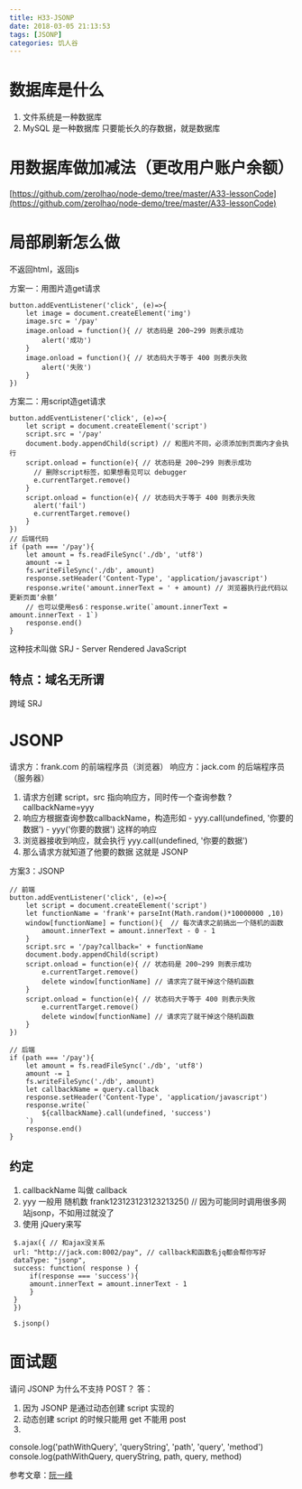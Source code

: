 ```yaml
---
title: H33-JSONP
date: 2018-03-05 21:13:53
tags: [JSONP]
categories: 饥人谷
---
```

# 数据库是什么
1. 文件系统是一种数据库
2. MySQL 是一种数据库
只要能长久的存数据，就是数据库

# 用数据库做加减法（更改用户账户余额）
[https://github.com/zerolhao/node-demo/tree/master/A33-lessonCode](https://github.com/zerolhao/node-demo/tree/master/A33-lessonCode)

# 局部刷新怎么做
不返回html，返回js

方案一：用图片造get请求
```
button.addEventListener('click', (e)=>{
    let image = document.createElement('img')
    image.src = '/pay'
    image.onload = function(){ // 状态码是 200~299 则表示成功
        alert('成功')
    }
    image.onload = function(){ // 状态码大于等于 400 则表示失败
        alert('失败')
    }
})
```
方案二：用script造get请求
```
button.addEventListener('click', (e)=>{
    let script = document.createElement('script')
    script.src = '/pay'
    document.body.appendChild(script) // 和图片不同，必须添加到页面内才会执行
    script.onload = function(e){ // 状态码是 200~299 则表示成功
      // 删除script标签，如果想看见可以 debugger
      e.currentTarget.remove()
    }
    script.onload = function(e){ // 状态码大于等于 400 则表示失败
      alert('fail')
      e.currentTarget.remove()
    }
})
// 后端代码
if (path === '/pay'){
    let amount = fs.readFileSync('./db', 'utf8')
    amount -= 1
    fs.writeFileSync('./db', amount)
    response.setHeader('Content-Type', 'application/javascript')
    response.write('amount.innerText = ' + amount) // 浏览器执行此代码以更新页面‘余额’
    // 也可以使用es6：response.write(`amount.innerText = amount.innerText - 1`)
    response.end()
}
```
这种技术叫做 SRJ - Server Rendered JavaScript
## 特点：域名无所谓
跨域 SRJ

# JSONP
请求方：frank.com 的前端程序员（浏览器）
响应方：jack.com 的后端程序员（服务器）
  1. 请求方创建 script，src 指向响应方，同时传一个查询参数 ?callbackName=yyy
  2. 响应方根据查询参数callbackName，构造形如
    - yyy.call(undefined, '你要的数据')
    - yyy('你要的数据')
      这样的响应
  3. 浏览器接收到响应，就会执行 yyy.call(undefined, '你要的数据')
  4. 那么请求方就知道了他要的数据
这就是 JSONP

方案3：JSONP
```
// 前端
button.addEventListener('click', (e)=>{
    let script = document.createElement('script')
    let functionName = 'frank'+ parseInt(Math.random()*10000000 ,10)
    window[functionName] = function(){  // 每次请求之前搞出一个随机的函数
        amount.innerText = amount.innerText - 0 - 1
    }
    script.src = '/pay?callback=' + functionName
    document.body.appendChild(script)
    script.onload = function(e){ // 状态码是 200~299 则表示成功
        e.currentTarget.remove()
        delete window[functionName] // 请求完了就干掉这个随机函数
    }
    script.onload = function(e){ // 状态码大于等于 400 则表示失败
        e.currentTarget.remove()
        delete window[functionName] // 请求完了就干掉这个随机函数
    }
})

// 后端
if (path === '/pay'){
    let amount = fs.readFileSync('./db', 'utf8')
    amount -= 1
    fs.writeFileSync('./db', amount)
    let callbackName = query.callback
    response.setHeader('Content-Type', 'application/javascript')
    response.write(`
        ${callbackName}.call(undefined, 'success')
    `)
    response.end()
}
```
## 约定
1. callbackName 叫做 callback
2. yyy 一般用 随机数 frank12312312312321325() // 因为可能同时调用很多网站jsonp，不如用过就没了
3. 使用 jQuery来写  
  ```
   $.ajax({ // 和ajax没关系
   url: "http://jack.com:8002/pay", // callback和函数名jq都会帮你写好
   dataType: "jsonp",
   success: function( response ) {
       if(response === 'success'){
       amount.innerText = amount.innerText - 1
       }
   }
   })
  
   $.jsonp()
  ```
# 面试题
请问 JSONP 为什么不支持 POST？
答：
  1. 因为 JSONP 是通过动态创建 script 实现的
  2. 动态创建 script 的时候只能用 get 不能用 post
  3. 
  console.log('pathWithQuery', 'queryString', 'path', 'query', 'method')
  console.log(pathWithQuery, queryString, path, query, method)

参考文章：[阮一峰](http://www.ruanyifeng.com/blog/2016/04/same-origin-policy.html)